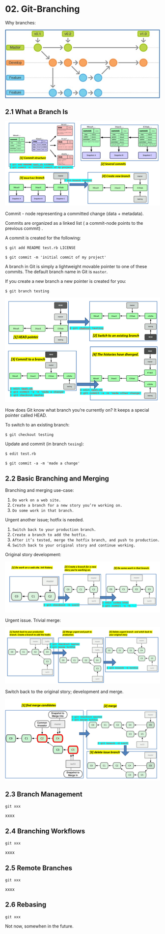 # 02. Git-Branching
Why branches:

![br-rules](./br-rules.jpg)



##  2.1 What a Branch Is



![br-01](./br-01.jpg)

Commit - node representing a committed change (data + metadata).

Commits are organized as a linked list ( a commit-node points to the previous commit) .

A commit is created for the following:

`$ git add README test.rb LICENSE`

`$ git commit -m 'initial commit of my project'`

A branch in Git is simply a lightweight movable pointer to one of these commits. The default branch name in Git is `master`. 

If you create a new branch a new pointer is created for you:

`$ git branch testing`

![br-02](./br-02.jpg)

How does Git know what branch you’re currently on? It keeps a special pointer called HEAD.

To switch to an existing branch:

`$ git checkout testing`

Update and commit (in branch `tesing`):

`$ edit test.rb`

`$ git commit -a -m 'made a change'`





## 2.2 Basic Branching and Merging

Branching and merging use-case:

1. `Do work on a web site.`
2. `Create a branch for a new story you’re working on.`
3. `Do some work in that branch.`

Urgent another issue; hotfix is needed. 

1. `Switch back to your production branch.`
2. `Create a branch to add the hotfix.`
3. `After it’s tested, merge the hotfix branch, and push to production.`
4. `Switch back to your original story and continue working.`



Original story development:

![br-mrg-01](./br-mrg-01.jpg)

Urgent issue. Trivial merge:

![br-mrg-02](./br-mrg-02.jpg)



Switch back to the original story; development and merge.

![br-mrg-03](./br-mrg-03.jpg)







## 2.3 Branch Management

`git xxx`

xxxx

## 2.4 Branching Workflows

`git xxx`

xxxx

## 2.5 Remote Branches

`git xxx`

xxxx

## 2.6 Rebasing

`git xxx`

Not now, somewhen in the future.




